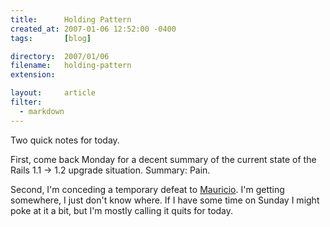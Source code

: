 ```yaml
---
title:      Holding Pattern
created_at: 2007-01-06 12:52:00 -0400
tags:       [blog]

directory:  2007/01/06
filename:   holding-pattern
extension:  

layout:     article
filter:
  - markdown
---
```

Two quick notes for today.

First, come back Monday for a decent summary of the current state of the Rails 1.1 -> 1.2 upgrade situation. Summary: Pain.

Second, I'm conceding a temporary defeat to [Mauricio][]. I'm getting somewhere, I just don't know where. If I have some time on Sunday I might poke at it a bit, but I'm mostly calling it quits for today.

[Mauricio]: http://eigenclass.org/hiki.rb?happy2007-ruby-challenge

